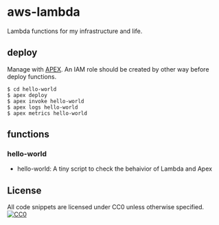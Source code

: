 # aws-lambda

Lambda functions for my infrastructure and life.

## deploy

Manage with [APEX](https://github.com/apex/apex). An IAM role should be created by other way before deploy functions.

```
$ cd hello-world
$ apex deploy
$ apex invoke hello-world
$ apex logs hello-world
$ apex metrics hello-world
```

## functions

### hello-world

- hello-world: A tiny script to check the behaivior of Lambda and Apex

## License

All code snippets are licensed under CC0 unless otherwise specified.
[![CC0](http://i.creativecommons.org/p/zero/1.0/88x31.png)](http://creativecommons.org/publicdomain/zero/1.0/)
